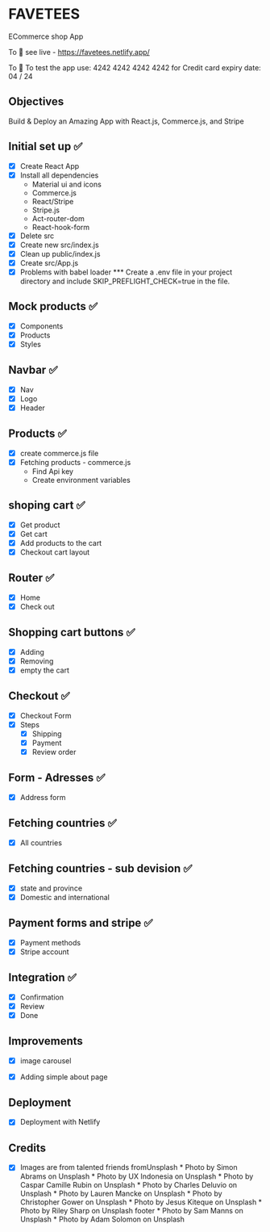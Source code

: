 # FAVETEES

ECommerce shop App

To :rocket: see live - https://favetees.netlify.app/

To :test_tube: To test the app use:
4242 4242 4242 4242 for Credit card
expiry date: 04 / 24




## Objectives
Build & Deploy an Amazing App with React.js, Commerce.js, and Stripe

## Initial set up ✅

* [x] Create React App
* [x] Install all dependencies
    * Material ui and icons
    * Commerce.js
    * React/Stripe
    * Stripe.js
    * Act-router-dom
    * React-hook-form
* [x] Delete src
* [x] Create new src/index.js
* [x] Clean up public/index.js
* [x] Create src/App.js
* [x] Problems with babel loader
      *** Create a .env file in your project directory and include SKIP_PREFLIGHT_CHECK=true in the file.

## Mock products ✅

* [x] Components
* [x] Products
* [x] Styles

## Navbar ✅

* [x] Nav
* [x] Logo
* [x] Header

## Products ✅

* [x] create commerce.js file
* [x] Fetching products - commerce.js
     * Find Api key
     * Create environment variables

## shoping cart ✅

* [x] Get product
* [x] Get cart
* [x] Add products to the cart
* [x] Checkout cart layout

## Router ✅

* [x] Home
* [x] Check out

## Shopping cart buttons ✅

* [x] Adding
* [x] Removing
* [x] empty the cart
## Checkout ✅

*  [x] Checkout Form
*   [x] Steps
    * [x] Shipping
    * [x] Payment
    * [x] Review order

## Form - Adresses ✅

* [x] Address form
## Fetching countries ✅

* [x] All countries
## Fetching countries - sub devision ✅

* [x] state and province
* [x] Domestic and international
## Payment forms and stripe ✅

* [x] Payment methods
* [x] Stripe account

## Integration  ✅

* [x] Confirmation
* [x] Review
* [x] Done

## Improvements
* [x] image carousel
* [x] Adding simple about page



## Deployment

* [X] Deployment with Netlify


## Credits

* [x] Images are from talented friends fromUnsplash
      * Photo by Simon Abrams on Unsplash
      * Photo by UX Indonesia on Unsplash
      * Photo by Caspar Camille Rubin on Unsplash
      * Photo by Charles Deluvio on Unsplash
      * Photo by Lauren Mancke on Unsplash
      * Photo by Christopher Gower on Unsplash
      * Photo by Jesus Kiteque on Unsplash
      * Photo by Riley Sharp on Unsplash footer
      * Photo by Sam Manns on Unsplash
      * Photo by Adam Solomon on Unsplash


